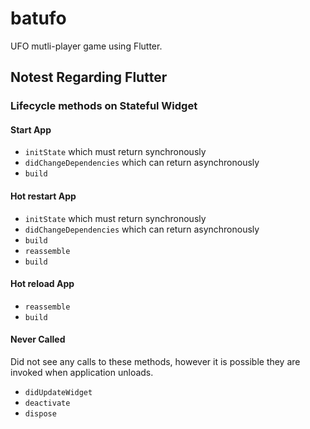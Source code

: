 # batufo

UFO mutli-player game using Flutter.

## Notest Regarding Flutter

### Lifecycle methods on Stateful Widget

#### Start App

- `initState` which must return synchronously
- `didChangeDependencies` which can return asynchronously
- `build`

#### Hot restart App

- `initState` which must return synchronously
- `didChangeDependencies` which can return asynchronously
- `build`
- `reassemble`
- `build`

#### Hot reload App

- `reassemble`
- `build`

#### Never Called

Did not see any calls to these methods, however it is possible they are invoked
when application unloads.

- `didUpdateWidget`
- `deactivate` 
- `dispose` 

